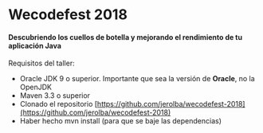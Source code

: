 # Wecodefest 2018
#### Descubriendo los cuellos de botella y mejorando el rendimiento de tu aplicación Java

Requisitos del taller:
- Oracle JDK 9 o superior. Importante que sea la versión de **Oracle**, no la OpenJDK
- Maven 3.3 o superior
- Clonado el repositorio [https://github.com/jerolba/wecodefest-2018](https://github.com/jerolba/wecodefest-2018)
- Haber hecho mvn install (para que se baje las dependencias)

